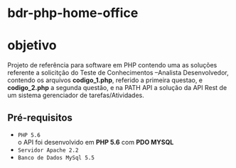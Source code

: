# bdr-php-home-office

# objetivo
Projeto de referência para software em PHP contendo uma as soluções referente a solicitção do Teste de Conhecimentos –Analista Desenvolvedor, contendo
os arquivos **codigo_1.php**, referido a primeira questao, e **codigo_2.php** a segunda questão, e na PATH API a solução da API Rest de um sistema gerenciador
de tarefas/Atividades.

## Pré-requisitos
- `PHP 5.6`<br>
o API foi desenvolvido em **PHP 5.6** com **PDO MYSQL**
- `Servidor Apache 2.2`<br>
- `Banco de Dados MySql 5.5`<br>
